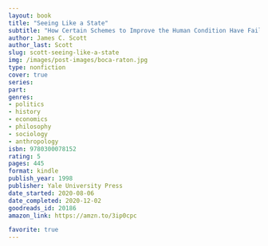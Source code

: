 ```yaml
---
layout: book
title: "Seeing Like a State"
subtitle: "How Certain Schemes to Improve the Human Condition Have Failed"
author: James C. Scott
author_last: Scott
slug: scott-seeing-like-a-state
img: /images/post-images/boca-raton.jpg
type: nonfiction
cover: true
series: 
part: 
genres:
- politics
- history
- economics
- philosophy
- sociology
- anthropology
isbn: 9780300078152
rating: 5
pages: 445
format: kindle
publish_year: 1998
publisher: Yale University Press
date_started: 2020-08-06
date_completed: 2020-12-02
goodreads_id: 20186
amazon_link: https://amzn.to/3ip0cpc

favorite: true
---
```

